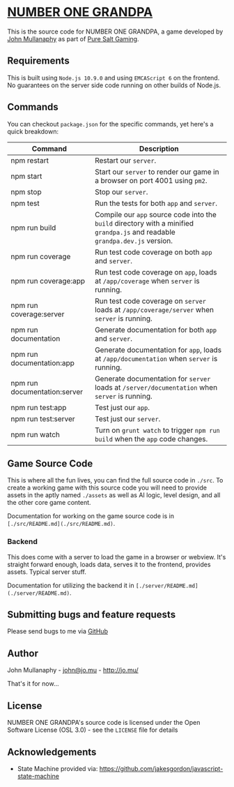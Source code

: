 [NUMBER ONE GRANDPA](http://grandpa.puresalt.gg/)
=================================================

This is the source code for NUMBER ONE GRANDPA, a game developed by [John Mullanaphy](https://jo.mu/) as part of 
[Pure Salt Gaming](https://puresalt.gg/).

## Requirements

This is built using `Node.js 10.9.0` and using `EMCAScript 6` on the frontend. No guarantees on the server side code
running on other builds of Node.js.

## Commands

You can checkout `package.json` for the specific commands, yet here's a quick breakdown:

|Command|Description|
|-------|-----------|
|npm restart|Restart our `server`.|
|npm start|Start our `server` to render our game in a browser on port 4001 using `pm2`.|
|npm stop|Stop our `server`.|
|npm test|Run the tests for both `app` and `server`.|
|npm run build|Compile our `app` source code into the `build` directory with a minified `grandpa.js` and readable `grandpa.dev.js` version.|
|npm run coverage|Run test code coverage on both `app` and `server`.|
|npm run coverage:app|Run test code coverage on `app`, loads at `/app/coverage` when `server` is running.|
|npm run coverage:server|Run test code coverage on `server` loads at `/app/coverage/server` when `server` is running.|
|npm run documentation|Generate documentation for both `app` and `server`.|
|npm run documentation:app|Generate documentation for `app`, loads at `/app/documentation` when `server` is running.|
|npm run documentation:server|Generate documentation for `server` loads at `/server/documentation` when `server` is running.|
|npm run test:app|Test just our `app`.|
|npm run test:server|Test just our `server`.|
|npm run watch|Turn on `grunt watch` to trigger `npm run build` when the `app` code changes.|

## Game Source Code

This is where all the fun lives, you can find the full source code in `./src`. To create a working game with this source
code you will need to provide assets in the aptly named `./assets` as well as AI logic, level design, and all the other
core game content.

Documentation for working on the game source code is in `[./src/README.md](./src/README.md)`.

### Backend

This does come with a server to load the game in a browser or webview. It's straight forward enough, loads data, serves
it to the frontend, provides assets. Typical server stuff.

Documentation for utilizing the backend it in `[./server/README.md](./server/README.md)`.

## Submitting bugs and feature requests

Please send bugs to me via
[GitHub](https://github.com/PureSalt/grandpa/issues)

## Author

John Mullanaphy - <john@jo.mu> - <http://jo.mu/>

That's it for now...

## License

NUMBER ONE GRANDPA's source code is licensed under the Open Software License (OSL 3.0) -
see the `LICENSE` file for details

## Acknowledgements

* State Machine provided via: <https://github.com/jakesgordon/javascript-state-machine>
